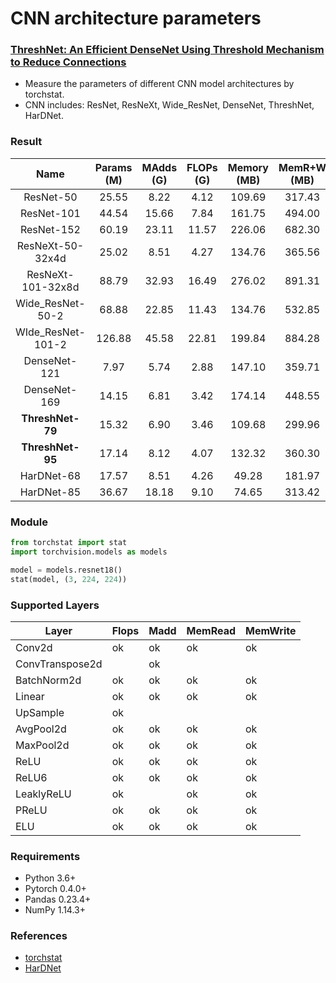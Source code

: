 # CNN architecture parameters
### [ThreshNet: An Efficient DenseNet Using Threshold Mechanism to Reduce Connections](10.1109/ACCESS.2022.3196492)
* Measure the parameters of different CNN model architectures by torchstat.
* CNN includes: ResNet, ResNeXt, Wide_ResNet, DenseNet, ThreshNet, HarDNet.

### Result

| Name | Params (M) | MAdds (G) | FLOPs (G) | Memory (MB) | MemR+W (MB)| 
| :---: | :---:  | :---:  | :---:  | :---:  | :---:  |
| ResNet-50  | 25.55  | 8.22 | 4.12 | 109.69 | 317.43 |
| ResNet-101  | 44.54  | 15.66 | 7.84 | 161.75 | 494.00 |
| ResNet-152  | 60.19  | 23.11 | 11.57 | 226.06 | 682.30 |
| ResNeXt-50-32x4d  | 25.02  | 8.51 | 4.27 | 134.76 | 365.56 |
| ResNeXt-101-32x8d  | 88.79  | 32.93 | 16.49 | 276.02 | 891.31 |
| Wide_ResNet-50-2  | 68.88  | 22.85 | 11.43 | 134.76 | 532.85 |
| WIde_ResNet-101-2  | 126.88  | 45.58 | 22.81 | 199.84 | 884.28 |
| DenseNet-121  | 7.97  | 5.74 | 2.88 | 147.10 | 359.71 |
| DenseNet-169  | 14.15  | 6.81 | 3.42| 174.14  | 448.55 |
| **ThreshNet-79** | 15.32  | 6.90 | 3.46 | 109.68  | 299.96 |
| **ThreshNet-95** | 17.14  | 8.12  | 4.07 | 132.32  | 360.30 | 
| HarDNet-68  | 17.57  | 8.51 | 4.26 | 49.28 | 181.97 |
| HarDNet-85  | 36.67  | 18.18 | 9.10 | 74.65  | 313.42 |

### Module
```python
from torchstat import stat
import torchvision.models as models

model = models.resnet18()
stat(model, (3, 224, 224))
```

### Supported Layers
|Layer|Flops|Madd|MemRead|MemWrite|
|---|---|---|---|---| 
|Conv2d|ok|ok|ok| ok|
|ConvTranspose2d| |ok|||
|BatchNorm2d|ok|ok|ok|ok|
|Linear|ok|ok|ok|ok|
|UpSample|ok| |||
|AvgPool2d|ok|ok|ok|ok|
|MaxPool2d|ok|ok|ok|ok|
|ReLU|ok|ok|ok|ok|
|ReLU6|ok|ok|ok|ok|
|LeaklyReLU|ok||ok|ok|
|PReLU|ok|ok|ok|ok|
|ELU|ok|ok|ok|ok|

### Requirements
* Python 3.6+
* Pytorch 0.4.0+
* Pandas 0.23.4+
* NumPy 1.14.3+

### References
* [torchstat](https://github.com/Swall0w/torchstat)
* [HarDNet](https://github.com/PingoLH/Pytorch-HarDNet)
